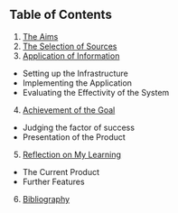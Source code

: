 ## Table of Contents

1. [The Aims](/#3)
2. [The Selection of Sources](/#4)
3. [Application of Information](/#5)
  * Setting up the Infrastructure
  * Implementing the Application
  * Evaluating the Effectivity of the System
4. [Achievement of the Goal](/#6)
  * Judging the factor of success
  * Presentation of the Product
5. [Reflection on My Learning](#7)
  * The Current Product
  * Further Features
6. [Bibliography](/#8)